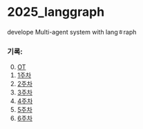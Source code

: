 # 2025_langgraph
develope Multi-agent system with langㅎraph


### 기록:
0. [OT](기록/OT.md)
1. [1주차](기록/1주차.md)
2. [2주차](기록/2주차.md)
3. [3주차](기록/3주차.md)
4. [4주차](기록/4주차.md)
5. [5주차](기록/5주차.md) 
6. [6주차](기록/6주차(최종).md)

